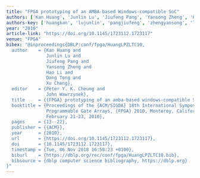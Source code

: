 ```yaml
---
title: "FPGA prototyping of an AMBA-based Windows-compatible SoC"
authors: ['Kan Huang', 'Junlin Lu', 'Jiufeng Pang', 'Yansong Zheng', 'Hao Li', 'Dong Tong 0001', 'Xu Cheng 0001']
authors-key: ['huangkan', 'lujunlin', 'pangjiufeng', 'zhengyansong', 'lihao', 'tongdong', 'chengxu']
year: "2010"
article-link: "https://doi.org/10.1145/1723112.1723117"
venue: "FPGA"
bibex: "@inproceedings{DBLP:conf/fpga/HuangLPZLTC10,
  author    = {Kan Huang and
               Junlin Lu and
               Jiufeng Pang and
               Yansong Zheng and
               Hao Li and
               Dong Tong and
               Xu Cheng},
  editor    = {Peter Y. K. Cheung and
               John Wawrzynek},
  title     = {{FPGA} prototyping of an amba-based windows-compatible SoC},
  booktitle = {Proceedings of the {ACM/SIGDA} 18th International Symposium on Field
               Programmable Gate Arrays, {FPGA} 2010, Monterey, California, USA,
               February 21-23, 2010},
  pages     = {13--22},
  publisher = {{ACM}},
  year      = {2010},
  url       = {https://doi.org/10.1145/1723112.1723117},
  doi       = {10.1145/1723112.1723117},
  timestamp = {Tue, 06 Nov 2018 16:58:23 +0100},
  biburl    = {https://dblp.org/rec/conf/fpga/HuangLPZLTC10.bib},
  bibsource = {dblp computer science bibliography, https://dblp.org}
}"
---
```

